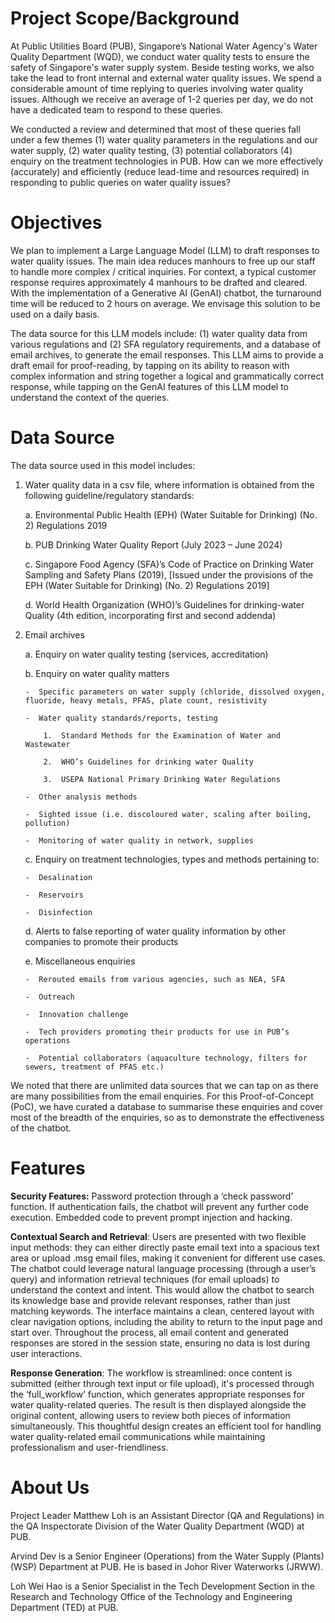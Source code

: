 # Project Scope/Background

At Public Utilities Board (PUB), Singapore’s National Water Agency's Water Quality Department (WQD), we conduct water quality tests to ensure the safety of Singapore's water supply system. Beside testing works, we also take the lead to front internal and external water quality issues. We spend a considerable amount of time replying to queries involving water quality issues. Although we receive an average of 1-2 queries per day, we do not have a dedicated team to respond to these queries.

We conducted a review and determined that most of these queries fall under a few themes (1) water quality parameters in the regulations and our water supply, (2) water quality testing, (3) potential collaborators (4) enquiry on the treatment technologies in PUB. How can we more effectively (accurately) and efficiently (reduce lead-time and resources required) in responding to public queries on water quality issues?

# Objectives

We plan to implement a Large Language Model (LLM) to draft responses to water quality issues. The main idea reduces manhours to free up our staff to handle more complex / critical inquiries. For context, a typical customer response requires approximately 4 manhours to be drafted and cleared. With the implementation of a Generative AI (GenAI) chatbot, the turnaround time will be reduced to 2 hours on average. We envisage this solution to be used on a daily basis.

The data source for this LLM models include: (1) water quality data from various regulations and (2) SFA regulatory requirements, and a database of email archives, to generate the email responses. This LLM aims to provide a draft email for proof-reading, by tapping on its ability to reason with complex information and string together a logical and grammatically correct response, while tapping on the GenAI features of this LLM model to understand the context of the queries.

# Data Source

The data source used in this model includes:

1.  Water quality data in a csv file, where information is obtained from the following guideline/regulatory standards:

    a.  Environmental Public Health (EPH) (Water Suitable for Drinking) (No. 2) Regulations 2019

    b.  PUB Drinking Water Quality Report (July 2023 – June 2024)

    c.  Singapore Food Agency (SFA)’s Code of Practice on Drinking Water Sampling and Safety Plans (2019), [Issued under the provisions of the EPH (Water Suitable for Drinking) (No. 2) Regulations 2019]

    d.  World Health Organization (WHO)’s Guidelines for drinking-water Quality (4th edition, incorporating first and second addenda)

2.  Email archives

    a.  Enquiry on water quality testing (services, accreditation)

    b.  Enquiry on water quality matters

        -  Specific parameters on water supply (chloride, dissolved oxygen, fluoride, heavy metals, PFAS, plate count, resistivity

        -  Water quality standards/reports, testing

            1.  Standard Methods for the Examination of Water and Wastewater

            2.  WHO’s Guidelines for drinking water Quality

            3.  USEPA National Primary Drinking Water Regulations

        -  Other analysis methods

        -  Sighted issue (i.e. discoloured water, scaling after boiling, pollution)

        -  Monitoring of water quality in network, supplies

    c.  Enquiry on treatment technologies, types and methods pertaining to:

        -  Desalination

        -  Reservoirs

        -  Disinfection

    d.  Alerts to false reporting of water quality information by other companies to promote their products

    e.  Miscellaneous enquiries

        -  Rerouted emails from various agencies, such as NEA, SFA

        -  Outreach

        -  Innovation challenge

        -  Tech providers promoting their products for use in PUB’s operations

        -  Potential collaborators (aquaculture technology, filters for sewers, treatment of PFAS etc.)

We noted that there are unlimited data sources that we can tap on as there are many possibilities from the email enquiries. For this Proof-of-Concept (PoC), we have curated a database to summarise these enquiries and cover most of the breadth of the enquiries, so as to demonstrate the effectiveness of the chatbot.

# Features

**Security Features:** Password protection through a ‘check password’ function. If authentication fails, the chatbot will prevent any further code execution. Embedded code to prevent prompt injection and hacking.

**Contextual Search and Retrieval**: Users are presented with two flexible input methods: they can either directly paste email text into a spacious text area or upload .msg email files, making it convenient for different use cases. The chatbot could leverage natural language processing (through a user’s query) and information retrieval techniques (for email uploads) to understand the context and intent. This would allow the chatbot to search its knowledge base and provide relevant responses, rather than just matching keywords. The interface maintains a clean, centered layout with clear navigation options, including the ability to return to the input page and start over. Throughout the process, all email content and generated responses are stored in the session state, ensuring no data is lost during user interactions.

**Response Generation**: The workflow is streamlined: once content is submitted (either through text input or file upload), it's processed through the ‘full_workflow’ function, which generates appropriate responses for water quality-related queries. The result is then displayed alongside the original content, allowing users to review both pieces of information simultaneously. This thoughtful design creates an efficient tool for handling water quality-related email communications while maintaining professionalism and user-friendliness.

# About Us

Project Leader Matthew Loh is an Assistant Director (QA and Regulations) in the QA Inspectorate Division of the Water Quality Department (WQD) at PUB.

Arvind Dev is a Senior Engineer (Operations) from the Water Supply (Plants) (WSP) Department at PUB. He is based in Johor River Waterworks (JRWW).

Loh Wei Hao is a Senior Specialist in the Tech Development Section in the Research and Technology Office of the Technology and Engineering Department (TED) at PUB.
